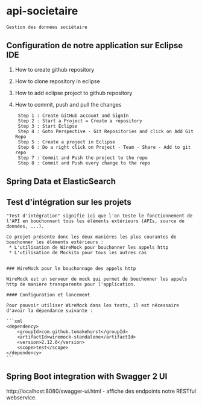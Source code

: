 # api-societaire

    Gestion des données sociétaire

## Configuration de notre application sur Eclipse IDE 

1. How to create github repository
2. How to clone repository in eclipse
3. How to add eclipse project to github repository
4. How to commit, push and pull the changes

        Step 1 : Create GitHub account and SignIn
        Step 2 : Start a Project = Create a repository
        Step 3 : Start Eclipse
        Step 4 : Goto Perspective - Git Repositories and click on Add Git Repo
        Step 5 : Create a project in Eclipse
        Step 6 : Do a right click on Project - Team - Share - Add to git repo
        Step 7 : Commit and Push the project to the repo
        Step 8 : Commit and Push every change to the repo

## Spring Data et ElasticSearch
## Test d'intégration sur les projets

    "Test d'intégration" signifie ici que l'on teste le fonctionnement de l'API en bouchonnant tous les éléments extérieurs (APIs, source de données, ...).

    Ce projet présente donc les deux manières les plus courantes de bouchonner les éléments extérieurs :
     * L'utilisation de WireMock pour bouchonner les appels http
     * L'utilisation de Mockito pour tous les autres cas


    ### WireMock pour le bouchonnage des appels http

    WireMock est un serveur de mock qui permet de bouchonner les appels http de manière transparente pour l'application.

    #### Configuration et lancement

    Pour pouvoir utiliser WireMock dans les tests, il est nécessaire d'avoir la dépendance suivante :

    ```xml
    <dependency>
        <groupId>com.github.tomakehurst</groupId>
        <artifactId>wiremock-standalone</artifactId>
        <version>2.12.0</version>
        <scope>test</scope>
    </dependency>
    ```
  
## Spring Boot integration with Swagger 2 UI

http://localhost:8080/swagger-ui.html - affiche des endpoints notre  RESTful webservice.

